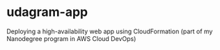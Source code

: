 # udagram-app
Deploying a high-availability web app using CloudFormation (part of my Nanodegree program in AWS Cloud DevOps)
